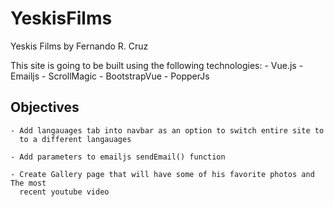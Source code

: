 # YeskisFilms
Yeskis Films by Fernando R. Cruz

This site is going to be built using the following technologies:
    - Vue.js
    - Emailjs
    - ScrollMagic
    - BootstrapVue
    - PopperJs

## Objectives
    - Add langauages tab into navbar as an option to switch entire site to
      to a different langauages
    
    - Add parameters to emailjs sendEmail() function

    - Create Gallery page that will have some of his favorite photos and The most
      recent youtube video

    